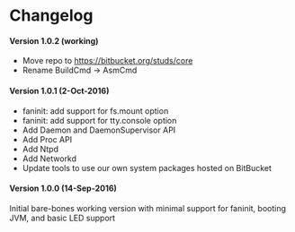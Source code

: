 # **Changelog**

#### **Version 1.0.2 (working)**
- Move repo to https://bitbucket.org/studs/core
- Rename BuildCmd -> AsmCmd

#### **Version 1.0.1 (2-Oct-2016)**
- faninit: add support for fs.mount option
- faninit: add support for tty.console option
- Add Daemon and DaemonSupervisor API
- Add Proc API
- Add Ntpd
- Add Networkd
- Update tools to use our own system packages hosted on BitBucket

#### **Version 1.0.0 (14-Sep-2016)**
Initial bare-bones working version with minimal support
for faninit, booting JVM, and basic LED support